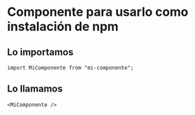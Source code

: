 # Componente para usarlo como instalación de npm

## Lo importamos
``
import MiComponente from "mi-componente";
``

## Lo llamamos
``
<MiComponente />
``